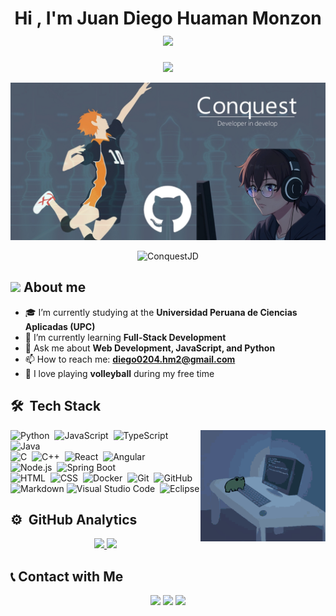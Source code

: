 <h1 align="center">Hi , I'm Juan Diego Huaman Monzon <img src="https://media.giphy.com/media/hvRJCLFzcasrR4ia7z/giphy.gif" width="35"></h1>
<p align="center">
  <a href="https://github.com/DenverCoder1/readme-typing-svg"><img src="https://readme-typing-svg.herokuapp.com?font=Time+New+Roman&color=%238D6E9F&size=25&center=true&vCenter=true&width=600&height=100&lines=Software+Engineer+Student...;Always+learning+new+things...;"></a>
</p>
<p align="center">
  <img src="./assets/bannergithub.jpg" alt="Banner" />
</p>

<p align="center"> 
	<img src="https://komarev.com/ghpvc/?username=ConquestJD&label=Profile%20views&color=0047AB&style=plastic?" alt="ConquestJD" height=25px, width=160px/> 
	<!---
		<a href = "https://commits.top/egypt.html" target="_blank">
			<img src="https://aktive.tk/egypt/7oSkaaa?color=red" alt="Most Active Users" target="_blank" height=25px, width=250px/> 
		</a>
	-->
</p>

## <picture><img src = "https://github.com/7oSkaaa/7oSkaaa/blob/main/Images/about_me.gif?raw=true" width = 50px></picture> About me
- 🎓 I’m currently studying at the **Universidad Peruana de Ciencias Aplicadas (UPC)**
- 🌱 I’m currently learning **Full-Stack Development**
- 💬 Ask me about **Web Development, JavaScript, and Python**
- 📫 How to reach me: **diego0204.hm2@gmail.com**
- 🏐 I love playing **volleyball** during my free time






## 🛠 &nbsp;Tech Stack

<p align="center">
  <img src="./assets/frogif.gif" alt="Frog Coding"  align="right" style="width: 200px" />
</p>

![Python](https://img.shields.io/badge/-Python-05122A?style=flat&logo=python)&nbsp;
![JavaScript](https://img.shields.io/badge/-JavaScript-05122A?style=flat&logo=javascript)&nbsp;
![TypeScript](https://img.shields.io/badge/-TypeScript-05122A?style=flat&logo=typescript)&nbsp;
![Java](https://img.shields.io/badge/-Java-05122A?style=flat&logo=Java&logoColor=FFA518)&nbsp;\
![C](https://img.shields.io/badge/-C-05122A?style=flat&logo=C&logoColor=A8B9CC)&nbsp;
![C++](https://img.shields.io/badge/-C++-05122A?style=flat&logo=C%2B%2B&logoColor=00599C)&nbsp;
![React](https://img.shields.io/badge/-React-05122A?style=flat&logo=react)&nbsp;
![Angular](https://img.shields.io/badge/-Angular-05122A?style=flat&logo=angular&logoColor=DD0031)&nbsp;\
![Node.js](https://img.shields.io/badge/-Node.js-05122A?style=flat&logo=node.js)&nbsp;
![Spring Boot](https://img.shields.io/badge/-Spring%20Boot-05122A?style=flat&logo=springboot&logoColor=6DB33F)&nbsp;\
![HTML](https://img.shields.io/badge/-HTML-05122A?style=flat&logo=HTML5)&nbsp;
![CSS](https://img.shields.io/badge/-CSS-05122A?style=flat&logo=CSS3&logoColor=1572B6)&nbsp;
![Docker](https://img.shields.io/badge/-Docker-05122A?style=flat&logo=docker)&nbsp;
![Git](https://img.shields.io/badge/-Git-05122A?style=flat&logo=git)&nbsp;
![GitHub](https://img.shields.io/badge/-GitHub-05122A?style=flat&logo=github)&nbsp;\
![Markdown](https://img.shields.io/badge/-Markdown-05122A?style=flat&logo=markdown)
![Visual Studio Code](https://img.shields.io/badge/-Visual%20Studio%20Code-05122A?style=flat&logo=visual-studio-code&logoColor=007ACC)&nbsp;
![Eclipse](https://img.shields.io/badge/-Eclipse-05122A?style=flat&logo=eclipse-ide&logoColor=2C2255)




## ⚙️ &nbsp;GitHub Analytics

<p align="center">
<a href="https://github.com/AVS1508">
  <img height="180em" src="https://github-readme-stats-eight-theta.vercel.app/api?username=ConquestJD&show_icons=true&theme=algolia&include_all_commits=true&count_private=true"/>
  <img height="180em" src="https://github-readme-stats-eight-theta.vercel.app/api/top-langs/?username=ConquestJD&layout=compact&langs_count=8&theme=algolia"/>
</a>
</p>

## 📞 Contact with Me
<p align="center">
  <a href="https://instagram.com/juandiego.hmz" target="_blank"><img src="https://img.shields.io/badge/Instagram-%23E4405F.svg?style=for-the-badge&logo=instagram&logoColor=white"/></a>
  <a href="mailto:diego0204.hm2@gmail.com" target="_blank"><img src="https://img.shields.io/badge/Google-%234285F4.svg?style=for-the-badge&logo=google&logoColor=white"/></a>
  <a href="https://wa.me/998901024" target="_blank"><img src="https://img.shields.io/badge/WhatsApp-%25D366.svg?style=for-the-badge&logo=whatsapp&logoColor=white"/></a>
</p>
